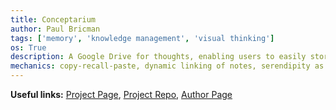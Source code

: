 ```yaml
---
title: Conceptarium
author: Paul Bricman
tags: ['memory', 'knowledge management', 'visual thinking']
os: True
description: A Google Drive for thoughts, enabling users to easily store, relate, and surface their ideas. Unlike the Zettelkasten family, this tool automates the entire book-keeping process using AI, so that you can focus on the knowledge work. It supports both language and imagery, can be accessed from both desktop and mobile, and can easily integrate with third-party tools.
mechanics: copy-recall-paste, dynamic linking of notes, serendipity as search parameter.
---
```


**Useful links:** [Project Page](https://paulbricman.com/thoughtware/conceptarium), [Project Repo](https://github.com/psionica/conceptarium), [Author Page](https://paulbricman.com/)